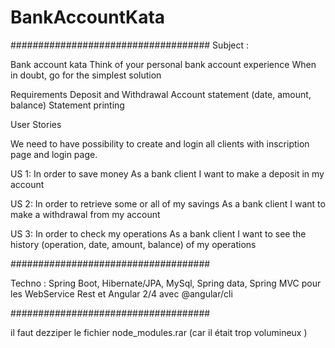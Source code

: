 # BankAccountKata

####################################
Subject :

Bank account kata
Think of your personal bank account experience When in doubt, go for the simplest solution
 
Requirements
Deposit and Withdrawal
Account statement (date, amount, balance)
Statement printing
 
User Stories

We need to have possibility to create and login all clients 
 with inscription page and login page.
 
US 1: 
In order to save money
As a bank client
I want to make a deposit in my account
 
 US 2: 
In order to retrieve some or all of my savings
As a bank client
I want to make a withdrawal from my account

 US 3: 
In order to check my operations
As a bank client
I want to see the history (operation, date, amount, balance)  of my operations

####################################

Techno : Spring Boot, Hibernate/JPA, MySql, Spring data, Spring MVC pour les WebService Rest
			et Angular 2/4  avec @angular/cli

####################################

il faut dezziper le fichier node_modules.rar (car il était trop volumineux )


